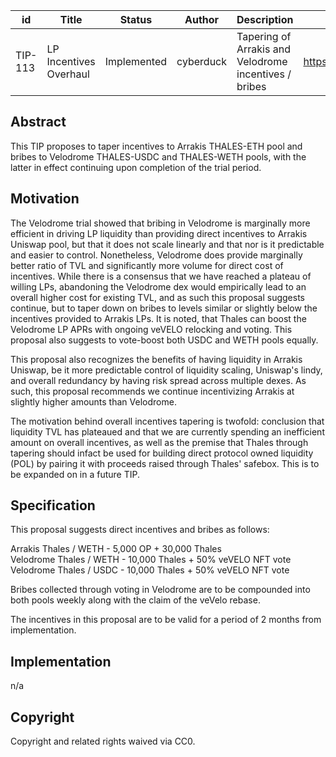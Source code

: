 | id | Title | Status | Author | Description | Discussions to | Created |
| ----------- | ----------- | ----------- | ----------- | ----------- | ----------- | ----------- |
| TIP-113 | LP Incentives Overhaul| Implemented | cyberduck | Tapering of Arrakis and Velodrome incentives / bribes | https://discord.gg/rPpPcMXSeU | 2022-12-14


## Abstract

This TIP proposes to taper incentives to Arrakis THALES-ETH pool and bribes to Velodrome THALES-USDC and THALES-WETH pools, with the latter in effect continuing upon completion of the trial period.
 
## Motivation
 
The Velodrome trial showed that bribing in Velodrome is marginally more efficient in driving LP liquidity than providing direct incentives to Arrakis Uniswap pool,  but that it does not scale linearly and that nor is it predictable and easier to control. Nonetheless, Velodrome does provide marginally better ratio of TVL and significantly more volume for direct cost of incentives. While there is a consensus that we have reached a plateau of willing LPs, abandoning the Velodrome dex would empirically lead to an overall higher cost for existing TVL, and as such this proposal suggests continue, but to taper down on bribes to levels similar or slightly below the incentives provided to Arrakis LPs. It is noted, that Thales can boost the Velodrome LP APRs with ongoing veVELO relocking and voting. This proposal also suggests to vote-boost both USDC and WETH pools equally. 

This proposal also recognizes the benefits of having liquidity in Arrakis Uniswap, be it more predictable control of liquidity scaling, Uniswap's lindy, and overall redundancy by having risk spread across multiple dexes. As such, this proposal recommends we continue incentivizing Arrakis at slightly higher amounts than Velodrome. 

The motivation behind overall incentives tapering is twofold: conclusion that liquidity TVL has plateaued and that we are currently spending an inefficient amount on overall incentives, as well as the premise that Thales through tapering should infact be used for building direct protocol owned liquidity (POL) by pairing it with proceeds raised through Thales' safebox. This is to be expanded on in a future TIP. 

## Specification 

This proposal suggests direct incentives and bribes as follows:

Arrakis   Thales / WETH -   5,000 OP + 30,000 Thales <br/>
Velodrome Thales / WETH -   10,000 Thales + 50% veVELO NFT vote <br/>
Velodrome Thales / USDC -   10,000 Thales + 50% veVELO NFT vote

Bribes collected through voting in Velodrome are to be compounded into both pools weekly along with the claim of the veVelo rebase.

The incentives in this proposal are to be valid for a period of 2 months from implementation. 

## Implementation

n/a

## Copyright
 
Copyright and related rights waived via CC0.
